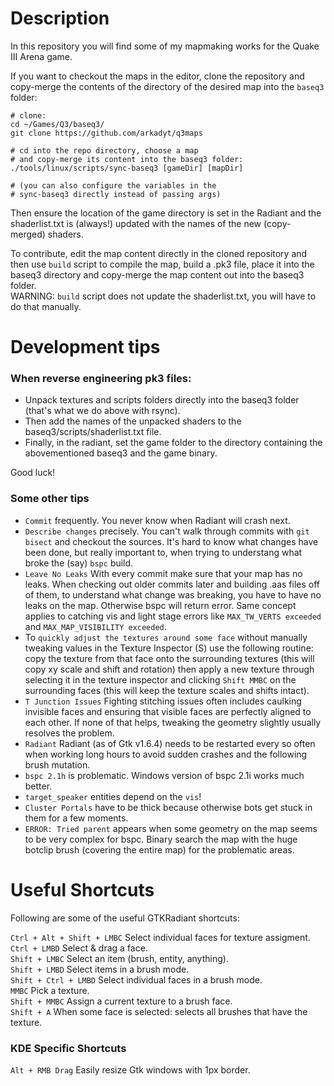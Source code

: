 # Description

In this repository you will find some of my mapmaking works for the Quake III Arena game.

If you want to checkout the maps in the editor, clone the repository and copy-merge the contents of the directory of the desired map into the `baseq3` folder:
```
# clone:
cd ~/Games/Q3/baseq3/
git clone https://github.com/arkadyt/q3maps

# cd into the repo directory, choose a map 
# and copy-merge its content into the baseq3 folder:
./tools/linux/scripts/sync-baseq3 [gameDir] [mapDir]

# (you can also configure the variables in the 
# sync-baseq3 directly instead of passing args)
```
Then ensure the location of the game directory is set in the Radiant and the shaderlist.txt is (always!) updated with the names of the new (copy-merged) shaders.

To contribute, edit the map content directly in the cloned repository and then use `build` script to compile the map, build a .pk3 file, place it into the baseq3 directory and copy-merge the map content out into the baseq3 folder.<br>
WARNING: `build` script does not update the shaderlist.txt, you will have to do that manually.

# Development tips

### When reverse engineering pk3 files:

* Unpack textures and scripts folders directly into the baseq3 folder (that's what we do above with rsync).
* Then add the names of the unpacked shaders to the baseq3/scripts/shaderlist.txt file.
* Finally, in the radiant, set the game folder to the directory containing the abovementioned baseq3 and the game binary.

Good luck!

### Some other tips

* `Commit` frequently. You never know when Radiant will crash next.
* `Describe changes` precisely. You can't walk through commits with `git bisect` and checkout the sources. It's hard to know what changes have been done, but really important to, when trying to understang what broke the (say) `bspc` build.
* `Leave No Leaks` With every commit make sure that your map has no leaks. When checking out older commits later and building .aas files off of them, to understand what change was breaking, you have to have no leaks on the map. Otherwise bspc will return error. Same concept applies to catching vis and light stage errors like `MAX_TW_VERTS exceeded` and `MAX_MAP_VISIBILITY exceeded`. 
* To `quickly adjust the textures around some face` without manually tweaking values in the Texture Inspector (S) use the following routine: copy the texture from that face onto the surrounding textures (this will copy xy scale and shift and rotation) then apply a new texture through selecting it in the texture inspector and clicking `Shift MMBC` on the surrounding faces (this will keep the texture scales and shifts intact).
* `T Junction Issues` Fighting stitching issues often includes caulking invisible faces and ensuring that visible faces are perfectly aligned to each other. If none of that helps, tweaking the geometry slightly usually resolves the problem.
* `Radiant` Radiant (as of Gtk v1.6.4) needs to be restarted every so often when working long hours to avoid sudden crashes and the following brush mutation.
* `bspc 2.1h` is problematic. Windows version of bspc 2.1i works much better.
* `target_speaker` entities depend on the `vis`!
* `Cluster Portals` have to be thick because otherwise bots get stuck in them for a few moments.
* `ERROR: Tried parent` appears when some geometry on the map seems to be very complex for bspc. Binary search the map with the huge botclip brush (covering the entire map) for the problematic areas.

# Useful Shortcuts

Following are some of the useful GTKRadiant shortcuts:

`Ctrl + Alt + Shift + LMBC` Select individual faces for texture assigment.<br>
`Ctrl + LMBD` Select & drag a face.<br>
`Shift + LMBC` Select an item (brush, entity, anything).<br>
`Shift + LMBD` Select items in a brush mode.<br>
`Shift + Ctrl + LMBD` Select individual faces in a brush mode.<br>
`MMBC` Pick a texture.<br>
`Shift + MMBC` Assign a current texture to a brush face.<br>
`Shift + A` When some face is selected: selects all brushes that have the texture.<br>


### KDE Specific Shortcuts

`Alt + RMB Drag` Easily resize Gtk windows with 1px border.
